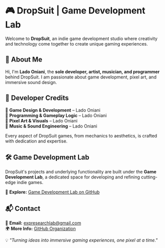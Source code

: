# 🎮 DropSuit | Game Development Lab  

Welcome to **DropSuit**, an indie game development studio where creativity and technology come together to create unique gaming experiences.  

## 🚀 About Me  
Hi, I'm **Lado Oniani**, the **sole developer, artist, musician, and programmer** behind DropSuit. I am passionate about game development, pixel art, and immersive sound design.  

## 🎨 Developer Credits  
🔹 **Game Design & Development** – Lado Oniani  
🔹 **Programming & Gameplay Logic** – Lado Oniani  
🔹 **Pixel Art & Visuals** – Lado Oniani  
🔹 **Music & Sound Engineering** – Lado Oniani  

Every aspect of DropSuit games, from mechanics to aesthetics, is crafted with dedication and expertise.  

## 🛠️ Game Development Lab  
DropSuit's projects and underlying functionality are built under the **Game Development Lab**, a dedicated space for developing and refining cutting-edge indie games.  

🔗 **Explore:** [Game Development Lab on GitHub](https://github.com/Game-Development-Lab)  

## 📬 Contact  
💌 **Email:** [expresearchlab@gmail.com](mailto:expresearchlab@gmail.com)  
🌍 **More Info:** [GitHub Organization](https://github.com/Game-Development-Lab)  

💡 *"Turning ideas into immersive gaming experiences, one pixel at a time."*  
